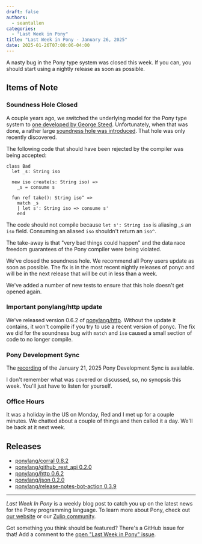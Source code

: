 ```yaml
---
draft: false
authors:
  - seantallen
categories:
  - "Last Week in Pony"
title: "Last Week in Pony - January 26, 2025"
date: 2025-01-26T07:00:06-04:00
---
```


A nasty bug in the Pony type system was closed this week. If you can, you should start using a nightly release as soon as possible.

<!-- more -->

## Items of Note

### Soundness Hole Closed

A couple years ago, we switched the underlying model for the Pony type system to [one developed by George Steed](https://www.ponylang.io/media/papers/a_prinicipled_design_of_capabilities_in_pony.pdf). Unfortunately, when that was done, a rather large [soundness hole was introduced](https://github.com/ponylang/ponyc/issues/4579). That hole was only recently discovered.

The following code that should have been rejected by the compiler was being accepted:

```pony
class Bad
  let _s: String iso

  new iso create(s: String iso) =>
    _s = consume s

  fun ref take(): String iso^ =>
    match _s
    | let s': String iso => consume s'
    end
```

The code should not compile because `let s': String iso` is aliasing _s an `iso` field. Consuming an aliased `iso` shouldn't return an `iso^`.

The take-away is that "very bad things could happen" and the data race freedom guarantees of the Pony compiler were being violated.

We've closed the soundness hole. We recommend all Pony users update as soon as possible. The fix is in the most recent nightly releases of ponyc and will be in the next release that will be cut in less than a week.

We've added a number of new tests to ensure that this hole doesn't get opened again.

### Important ponylang/http update

We've released version 0.6.2 of [ponylang/http](https://github.com/ponylang/http). Without the update it contains, it won't compile if you try to use a recent version of ponyc. The fix we did for the soundness bug with `match` and `iso` caused a small section of code to no longer compile.

### Pony Development Sync

The [recording](https://vimeo.com/1049160657) of the January 21, 2025 Pony Development Sync is available.

I don't remember what was covered or discussed, so, no synopsis this week. You'll just have to listen for yourself.

### Office Hours

It was a holiday in the US on Monday, Red and I met up for a couple minutes. We chatted about a couple of things and then called it a day. We'll be back at it next week.

## Releases

- [ponylang/corral 0.8.2](https://github.com/ponylang/corral/releases/tag/0.8.2)
- [ponylang/github_rest_api 0.2.0](https://github.com/ponylang/github_rest_api/releases/tag/0.2.0)
- [ponylang/http 0.6.2](https://github.com/ponylang/http/releases/tag/0.6.2)
- [ponylang/json 0.2.0](https://github.com/ponylang/json/releases/tag/0.2.0)
- [ponylang/release-notes-bot-action 0.3.9](https://github.com/ponylang/release-notes-bot-action/releases/tag/0.3.9)

---

_Last Week In Pony_ is a weekly blog post to catch you up on the latest news for the Pony programming language. To learn more about Pony, check out [our website](https://ponylang.io) or our [Zulip community](https://ponylang.zulipchat.com).

Got something you think should be featured? There's a GitHub issue for that! Add a comment to the [open "Last Week in Pony" issue](https://github.com/ponylang/ponylang.github.io/issues?q=is%3Aissue+is%3Aopen+label%3Alast-week-in-pony).
